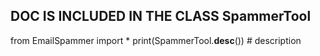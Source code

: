 ## DOC IS INCLUDED IN THE CLASS SpammerTool

from EmailSpammer import *
print(SpammerTool.__desc__()) # description
